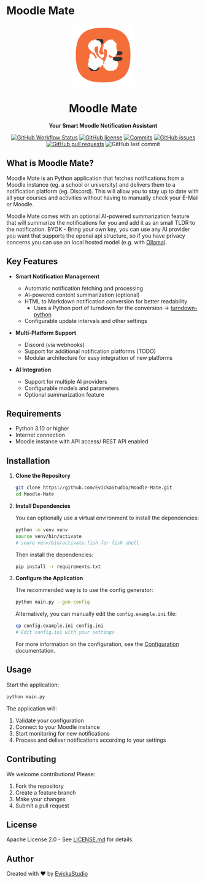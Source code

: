 # Moodle Mate

<div align="center">
  <img src="assets/logo.svg" alt="Moodle Mate Logo" width="160">
  <h1>Moodle Mate</h1>
  <p><strong>Your Smart Moodle Notification Assistant</strong></p>
</div>

<p align="center">
  <a href="https://github.com/EvickaStudio/Moodle-Mate/actions"><img alt="GitHub Workflow Status" src="https://img.shields.io/github/actions/workflow/status/EvickaStudio/Moodle-Mate/ci.yml?+label=Build%20Status"></a>
  <a href="https://github.com/EvickaStudio/Moodle-Mate/blob/main/LICENSE.md"><img alt="GitHub license" src="https://img.shields.io/github/license/EvickaStudio/Moodle-Mate"></a>
  <a href="https://github.com/EvickaStudio/Moodle-Mate/commits"><img alt="Commits" src="https://img.shields.io/github/commit-activity/m/EvickaStudio/Moodle-Mate?label=commits"></a>
  <a href="https://github.com/EvickaStudio/Moodle-Mate/issues"><img alt="GitHub issues" src="https://img.shields.io/github/issues/EvickaStudio/Moodle-Mate"></a>
  <a href="https://github.com/EvickaStudio/Moodle-Mate/pulls"><img alt="GitHub pull requests" src="https://img.shields.io/github/issues-pr/EvickaStudio/Moodle-Mate"></a>
  <img alt="GitHub last commit" src="https://img.shields.io/github/last-commit/EvickaStudio/Moodle-Mate">
</p>

## What is Moodle Mate?

Moodle Mate is an Python application that fetches notifications from a Moodle instance (eg. a school or university) and delivers them to a notification platform (eg. Discord). This will allow you to stay up to date with all your courses and activities without having to manually check your E-Mail or Moodle.

Moodle Mate comes with an optional AI-powered summarization feature that will summarize the notifications for you and add it as an small TLDR to the notification. BYOK - Bring your own key, you can use any AI provider you want that supports the openai api structure, so if you have privacy concerns you can use an local hosted model (e.g. with [Ollama](https://ollama.ai/)).

## Key Features

- **Smart Notification Management**
  - Automatic notification fetching and processing
  - AI-powered content summarization (optional)
  - HTML to Markdown notification conversion for better readability
    - Uses a Python port of turndown for the conversion -> [turndown-python](https://github.com/EvickaStudio/turndown-python)
  - Configurable update intervals and other settings

- **Multi-Platform Support**
  - Discord (via webhooks)
  - Support for additional notification platforms (TODO)
  - Modular architecture for easy integration of new platforms

- **AI Integration**
  - Support for multiple AI providers
  - Configurable models and parameters
  - Optional summarization feature

## Requirements

- Python 3.10 or higher
- Internet connection
- Moodle instance with API access/ REST API enabled

## Installation

1. **Clone the Repository**

   ```bash
   git clone https://github.com/EvickaStudio/Moodle-Mate.git
   cd Moodle-Mate
   ```

2. **Install Dependencies**

   You can optionally use a virtual environment to install the dependencies:

   ```bash
   python -m venv venv
   source venv/bin/activate
   # soure venv/bin/activate.fish for fish shell
   ```

   Then install the dependencies:

   ```bash
   pip install -r requirements.txt
   ```

3. **Configure the Application**

   The recommended way is to use the config generator:

   ```bash
   python main.py --gen-config
   ```

   Alternatively, you can manually edit the `config.example.ini` file:

   ```bash
   cp config.example.ini config.ini
   # Edit config.ini with your settings
   ```

   For more information on the configuration, see the [Configuration](src/core/config/README.md) documentation.

## Usage

Start the application:

```bash
python main.py
```

The application will:

1. Validate your configuration
2. Connect to your Moodle instance
3. Start monitoring for new notifications
4. Process and deliver notifications according to your settings

## Contributing

We welcome contributions! Please:

1. Fork the repository
2. Create a feature branch
3. Make your changes
4. Submit a pull request

## License

Apache License 2.0 - See [LICENSE.md](LICENSE.md) for details.

## Author

Created with ❤️ by [EvickaStudio](https://github.com/EvickaStudio)
